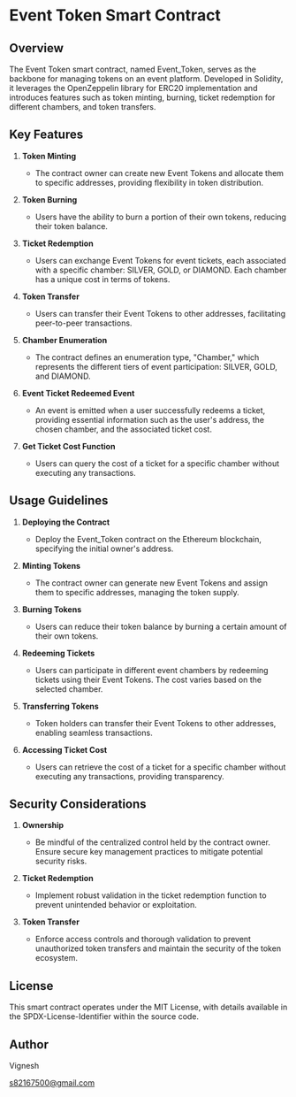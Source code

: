 # Event Token Smart Contract 

## Overview

The Event Token smart contract, named Event_Token, serves as the backbone for managing tokens on an event platform. Developed in Solidity, it leverages the OpenZeppelin library for ERC20 implementation and introduces features such as token minting, burning, ticket redemption for different chambers, and token transfers.

## Key Features

1. **Token Minting**
   - The contract owner can create new Event Tokens and allocate them to specific addresses, providing flexibility in token distribution.

2. **Token Burning**
   - Users have the ability to burn a portion of their own tokens, reducing their token balance.

3. **Ticket Redemption**
   - Users can exchange Event Tokens for event tickets, each associated with a specific chamber: SILVER, GOLD, or DIAMOND. Each chamber has a unique cost in terms of tokens.

4. **Token Transfer**
   - Users can transfer their Event Tokens to other addresses, facilitating peer-to-peer transactions.

5. **Chamber Enumeration**
   - The contract defines an enumeration type, "Chamber," which represents the different tiers of event participation: SILVER, GOLD, and DIAMOND.

6. **Event Ticket Redeemed Event**
   - An event is emitted when a user successfully redeems a ticket, providing essential information such as the user's address, the chosen chamber, and the associated ticket cost.

7. **Get Ticket Cost Function**
   - Users can query the cost of a ticket for a specific chamber without executing any transactions.

## Usage Guidelines

1. **Deploying the Contract**
   - Deploy the Event_Token contract on the Ethereum blockchain, specifying the initial owner's address.

2. **Minting Tokens**
   - The contract owner can generate new Event Tokens and assign them to specific addresses, managing the token supply.

3. **Burning Tokens**
   - Users can reduce their token balance by burning a certain amount of their own tokens.

4. **Redeeming Tickets**
   - Users can participate in different event chambers by redeeming tickets using their Event Tokens. The cost varies based on the selected chamber.

5. **Transferring Tokens**
   - Token holders can transfer their Event Tokens to other addresses, enabling seamless transactions.

6. **Accessing Ticket Cost**
   - Users can retrieve the cost of a ticket for a specific chamber without executing any transactions, providing transparency.

## Security Considerations

1. **Ownership**
   - Be mindful of the centralized control held by the contract owner. Ensure secure key management practices to mitigate potential security risks.

2. **Ticket Redemption**
   - Implement robust validation in the ticket redemption function to prevent unintended behavior or exploitation.

3. **Token Transfer**
   - Enforce access controls and thorough validation to prevent unauthorized token transfers and maintain the security of the token ecosystem.

## License

This smart contract operates under the MIT License, with details available in the SPDX-License-Identifier within the source code.

## Author

Vignesh

s82167500@gmail.com
